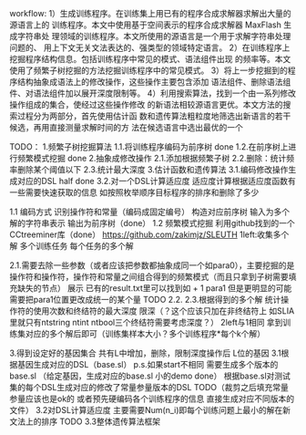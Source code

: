 workflow:
1）生成训练程序。在训练集上用已有的程序合成求解器求解出大量的源语言上的
训练程序。本文中使用基于空间表示的程序合成求解器 MaxFlash 生成字符串处
理领域的训练程序。本文所使用的源语言是一个用于求解字符串处理问题的、
用上下文无关文法表达的、强类型的领域特定语言。
2）在训练程序上挖掘程序结构信息。包括训练程序中常见的模式、语法组件出现
的频率等。本文使用了频繁子树挖掘的方法挖掘训练程序中的常见模式。
3）将上一步挖掘到的程序结构抽象成语法上的修改操作，这些操作主要包含添加
语法组件、删除语法组件、对语法组件加以展开深度限制等。
4）利用搜索算法，找到一个由一系列修改操作组成的集合，使经过这些操作修改
的新语法相较源语言更优。本文方法的搜索过程分为两部分，首先使用估计函
数和遗传算法粗粒度地筛选出新语言的若干候选，再用直接测量求解时间的方
法在候选语言中选出最优的一个

TODO：
1.频繁子树挖掘算法
 1.1.将训练程序编码为前序树 done
 1.2.在前序树上进行频繁模式挖掘 done
2.抽象成修改操作
 2.1.添加根据频繁子树
 2.2.删除：统计频率删除某个阈值以下
 2.3.统计最大深度
3.估计函数和遗传算法
 3.1.编码修改操作生成对应的DSL half done
 3.2.对一个DSL计算适应度 适应度计算根据适应度函数有一些需要快速获取的信息 如按照枚举顺序目标程序的排序和删除了多少

1.1 编码方式 识别操作符和常量（编码成固定编号） 构造对应前序树
输入为多个解的字符串表示 输出为前序树（done）
1.2 频繁模式挖掘 利用github找到的一个CCtreeminer库（done）
https://github.com/zakimjz/SLEUTH
1left:收集多个解 多个训练任务 每个任务的多个解

2.1.需要去除一些参数（或者应该把参数都抽象成同一个如para0），主要挖掘的是操作符和操作符，操作符和常量之间组合得到的频繁模式（而且只拿到子树需要填充缺失的节点） 展示
 已有的result.txt里可以找到如 + 1 para1 但是更明显的可能需要把para1位置更改成统一的某个量 TODO
2.2.
2.3.根据得到的多个解 统计操作符的使用次数和终结符的最大深度 限深（？这个应该只加在非终结符上 如SLIA里就只有ntstring ntint ntbool三个终结符需要考虑深度？）
2left与1相同 拿到训练集对应的多个解后即可（训练集样本大小？多个训练程序*每个k个解）


3.得到设定好的基因集合 共有L中增加，删除，限制深度操作后 L位的基因
 3.1根据基因生成对应的DSL（base.sl） p.s.如果start不相同 需要生成多个版本的base.sl （给定基因，生成对应的base.sl 小的demo done）
 根据base.sl对测试集的每个DSL生成对应的修改了常量参量版本的DSL TODO（裁剪之后填充常量参量应该也是ok的 或者预先硬编码各个训练程序的信息 直接生成对应不同版本的文件）
 3.2对DSL计算适应度 
 主要需要Num(n_i)即每个训练问题上最小的解在新文法上的排序 TODO
 3.3整体遗传算法框架
 












